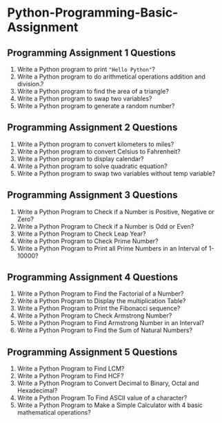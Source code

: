 # Python-Programming-Basic-Assignment

## Programming Assignment 1 Questions

1.	Write a Python program to print `"Hello Python"`?  
2.	Write a Python program to do arithmetical operations addition and division.?  
3.	Write a Python program to find the area of a triangle?  
4.	Write a Python program to swap two variables?  
5.	Write a Python program to generate a random number?  

## Programming Assignment 2 Questions

1.	Write a Python program to convert kilometers to miles?  
2.	Write a Python program to convert Celsius to Fahrenheit?  
3.	Write a Python program to display calendar?  
4.	Write a Python program to solve quadratic equation?  
5.	Write a Python program to swap two variables without temp variable?  

## Programming Assignment 3 Questions

1.	Write a Python Program to Check if a Number is Positive, Negative or Zero?  
2.	Write a Python Program to Check if a Number is Odd or Even?  
3.	Write a Python Program to Check Leap Year?  
4.	Write a Python Program to Check Prime Number?  
5.	Write a Python Program to Print all Prime Numbers in an Interval of 1-10000?  

## Programming Assignment 4 Questions

1.	Write a Python Program to Find the Factorial of a Number?  
2.	Write a Python Program to Display the multiplication Table?  
3.	Write a Python Program to Print the Fibonacci sequence?  
4.	Write a Python Program to Check Armstrong Number?  
5.	Write a Python Program to Find Armstrong Number in an Interval?  
6.	Write a Python Program to Find the Sum of Natural Numbers?  

## Programming Assignment 5 Questions

1.	Write a Python Program to Find LCM?  
2.	Write a Python Program to Find HCF?  
3.	Write a Python Program to Convert Decimal to Binary, Octal and Hexadecimal?  
4.	Write a Python Program To Find ASCII value of a character?  
5.	Write a Python Program to Make a Simple Calculator with 4 basic mathematical operations?  



